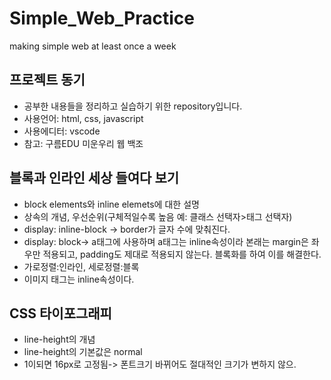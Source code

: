 # Simple_Web_Practice
making simple web at least once a week
## 프로젝트 동기
- 공부한 내용들을 정리하고 실습하기 위한 repository입니다.
- 사용언어: html, css, javascript
- 사용에디터: vscode
- 참고: 구름EDU 미운우리 웹 백조

## 블록과 인라인 세상 들여다 보기

- block elements와 inline elemets에 대한 설명
- 상속의 개념, 우선순위(구체적일수록 높음 예: 클래스 선택자>태그 선택자)
- display: inline-block -> border가 글자 수에 맞춰진다.
- display: block-> a태그에 사용하며 a태그는 inline속성이라 본래는 margin은 좌우만 적용되고, padding도 제대로 적용되지 않는다. 블록화를 하여 이를 해결한다. 
- 가로정렬:인라인, 세로정렬:블록
- 이미지 태그는 inline속성이다.

## CSS 타이포그래피

- line-height의 개념
- line-height의 기본값은 normal
- 1이되면 16px로 고정됨-> 폰트크기 바뀌어도 절대적인 크기가 변하지 않으.
